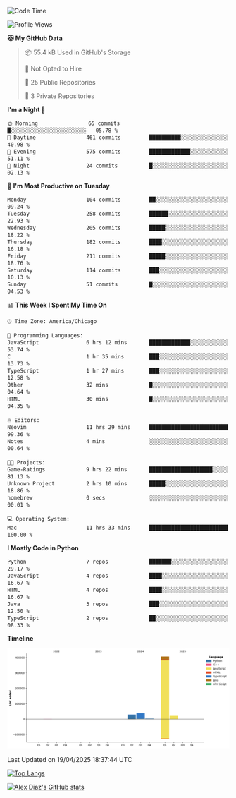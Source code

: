<!--START_SECTION:waka-->
![Code Time](http://img.shields.io/badge/Code%20Time-12%20hrs%2022%20mins-blue)

![Profile Views](http://img.shields.io/badge/Profile%20Views-55-blue)

**🐱 My GitHub Data** 

> 📦 55.4 kB Used in GitHub's Storage 
 > 
> 🚫 Not Opted to Hire
 > 
> 📜 25 Public Repositories 
 > 
> 🔑 3 Private Repositories 
 > 
**I'm a Night 🦉** 

```text
🌞 Morning                65 commits          █░░░░░░░░░░░░░░░░░░░░░░░░   05.78 % 
🌆 Daytime                461 commits         ██████████░░░░░░░░░░░░░░░   40.98 % 
🌃 Evening                575 commits         █████████████░░░░░░░░░░░░   51.11 % 
🌙 Night                  24 commits          █░░░░░░░░░░░░░░░░░░░░░░░░   02.13 % 
```
📅 **I'm Most Productive on Tuesday** 

```text
Monday                   104 commits         ██░░░░░░░░░░░░░░░░░░░░░░░   09.24 % 
Tuesday                  258 commits         ██████░░░░░░░░░░░░░░░░░░░   22.93 % 
Wednesday                205 commits         █████░░░░░░░░░░░░░░░░░░░░   18.22 % 
Thursday                 182 commits         ████░░░░░░░░░░░░░░░░░░░░░   16.18 % 
Friday                   211 commits         █████░░░░░░░░░░░░░░░░░░░░   18.76 % 
Saturday                 114 commits         ███░░░░░░░░░░░░░░░░░░░░░░   10.13 % 
Sunday                   51 commits          █░░░░░░░░░░░░░░░░░░░░░░░░   04.53 % 
```


📊 **This Week I Spent My Time On** 

```text
🕑︎ Time Zone: America/Chicago

💬 Programming Languages: 
JavaScript               6 hrs 12 mins       █████████████░░░░░░░░░░░░   53.74 % 
C                        1 hr 35 mins        ███░░░░░░░░░░░░░░░░░░░░░░   13.73 % 
TypeScript               1 hr 27 mins        ███░░░░░░░░░░░░░░░░░░░░░░   12.58 % 
Other                    32 mins             █░░░░░░░░░░░░░░░░░░░░░░░░   04.64 % 
HTML                     30 mins             █░░░░░░░░░░░░░░░░░░░░░░░░   04.35 % 

🔥 Editors: 
Neovim                   11 hrs 29 mins      █████████████████████████   99.36 % 
Notes                    4 mins              ░░░░░░░░░░░░░░░░░░░░░░░░░   00.64 % 

🐱‍💻 Projects: 
Game-Ratings             9 hrs 22 mins       ████████████████████░░░░░   81.13 % 
Unknown Project          2 hrs 10 mins       █████░░░░░░░░░░░░░░░░░░░░   18.86 % 
homebrew                 0 secs              ░░░░░░░░░░░░░░░░░░░░░░░░░   00.01 % 

💻 Operating System: 
Mac                      11 hrs 33 mins      █████████████████████████   100.00 % 
```

**I Mostly Code in Python** 

```text
Python                   7 repos             ███████░░░░░░░░░░░░░░░░░░   29.17 % 
JavaScript               4 repos             ████░░░░░░░░░░░░░░░░░░░░░   16.67 % 
HTML                     4 repos             ████░░░░░░░░░░░░░░░░░░░░░   16.67 % 
Java                     3 repos             ███░░░░░░░░░░░░░░░░░░░░░░   12.50 % 
TypeScript               2 repos             ██░░░░░░░░░░░░░░░░░░░░░░░   08.33 % 
```



**Timeline**

![Lines of Code chart](https://raw.githubusercontent.com/imloadinqqq/imloadinqqq/main/assets/bar_graph.png)


 Last Updated on 19/04/2025 18:37:44 UTC
<!--END_SECTION:waka-->

[![Top Langs](https://github-readme-stats.vercel.app/api/top-langs/?username=imloadinqqq)](https://github.com/anuraghazra/github-readme-stats)

[![Alex Diaz's GitHub stats](https://github-readme-stats.vercel.app/api?username=imloadinqqq&show_icons=true&theme=gradient)](https://github.com/anuraghazra/github-readme-stats)
